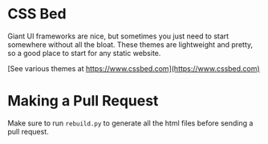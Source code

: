 # CSS Bed

Giant UI frameworks are nice, but sometimes you just need to start somewhere without all the bloat. These themes are lightweight and pretty, so a good place to start for any static website.

[See various themes at https://www.cssbed.com](https://www.cssbed.com)

# Making a Pull Request

Make sure to run `rebuild.py` to generate all the html files before sending a pull request.

